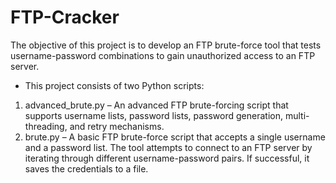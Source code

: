 # FTP-Cracker
The objective of this project is to develop an FTP brute-force tool that tests username-password combinations to gain unauthorized access to an FTP server.
- This project consists of two Python scripts:
1. advanced_brute.py – An advanced FTP brute-forcing script that supports
username lists, password lists, password generation, multi-threading, and retry
mechanisms.
2. brute.py – A basic FTP brute-force script that accepts a single username and a
password list.
The tool attempts to connect to an FTP server by iterating through different username-password
pairs. If successful, it saves the credentials to a file.
